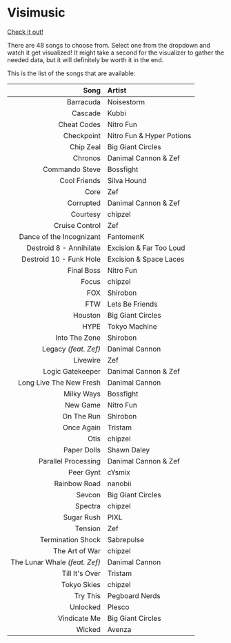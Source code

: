 # Visimusic

[Check it out!](http://marblelover003.github.io/Visimusic/)

There are 48 songs to choose from. Select one from the dropdown and watch it get visualized! It might take a second for the visualizer to gather the needed data, but it will definitely be worth it in the end.

This is the list of the songs that are available:

|                          Song | Artist                    |
|------------------------------:|:--------------------------|
|                     Barracuda | Noisestorm                |
|                       Cascade | Kubbi                     |
|                   Cheat Codes | Nitro Fun                 |
|                    Checkpoint | Nitro Fun & Hyper Potions |
|                     Chip Zeal | Big Giant Circles         |
|                       Chronos | Danimal Cannon & Zef      |
|                Commando Steve | Bossfight                 |
|                  Cool Friends | Silva Hound               |
|                          Core | Zef                       |
|                     Corrupted | Danimal Cannon & Zef      |
|                      Courtesy | chipzel                   |
|                Cruise Control | Zef                       |
|      Dance of the Incognizant | FantomenK                 |
|       Destroid 8 - Annihilate | Excision & Far Too Loud   |
|       Destroid 10 - Funk Hole | Excision & Space Laces    |
|                    Final Boss | Nitro Fun                 |
|                         Focus | chipzel                   |
|                           FOX | Shirobon                  |
|                           FTW | Lets Be Friends           |
|                       Houston | Big Giant Circles         |
|                          HYPE | Tokyo Machine             |
|                 Into The Zone | Shirobon                  |
|          Legacy *(feat. Zef)* | Danimal Cannon            |
|                      Livewire | Zef                       |
|              Logic Gatekeeper | Danimal Cannon & Zef      |
|       Long Live The New Fresh | Danimal Cannon            |
|                    Milky Ways | Bossfight                 |
|                      New Game | Nitro Fun                 |
|                    On The Run | Shirobon                  |
|                    Once Again | Tristam                   |
|                          Otis | chipzel                   |
|                   Paper Dolls | Shawn Daley               |
|           Parallel Processing | Danimal Cannon & Zef      |
|                     Peer Gynt | cYsmix                    |
|                  Rainbow Road | nanobii                   |
|                        Sevcon | Big Giant Circles         |
|                       Spectra | chipzel                   |
|                    Sugar Rush | PIXL                      |
|                       Tension | Zef                       |
|             Termination Shock | Sabrepulse                |
|                The Art of War | chipzel                   |
| The Lunar Whale *(feat. Zef)* | Danimal Cannon            |
|                Till It's Over | Tristam                   |
|                   Tokyo Skies | chipzel                   |
|                      Try This | Pegboard Nerds            |
|                      Unlocked | Plesco                    |
|                  Vindicate Me | Big Giant Circles         |
|                        Wicked | Avenza                    |
